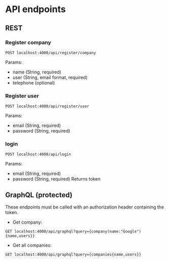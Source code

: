 # API endpoints

## REST
### Register company
```
POST localhost:4000/api/register/company
```
Params:
- name (String, required)
- user (String, email format, required)
- telephone (optional)

### Register user
```
POST localhost:4000/api/register/user
```
Params:
- email (String, required)
- password (String, required)

### login
```
POST localhost:4000/api/login
```
Params:
- email (String, required)
- password (String, required)
Returns token

## GraphQL (protected)
 These endpoints must be called with an authorization header containing the token.
 
- Get company:
```
GET localhost:4000/api/graphql?query={company(name:"Google"){name,users}}
```

- Get all companies:
```
GET localhost:4000/api/graphql?query={companies{name,users}}
```
